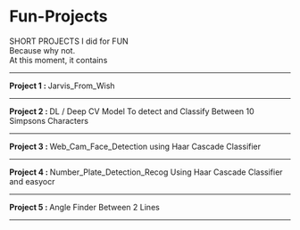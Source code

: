 # Fun-Projects
SHORT PROJECTS I did for FUN<br> 
Because why not.<br>
At this moment, it contains <br/>
<hr>
<b>Project 1 : </b> Jarvis_From_Wish <br/>
<hr>
<b>Project 2 : </b> DL / Deep CV Model To detect and Classify Between 10 Simpsons Characters <br/>
<hr>
<b>Project 3 : </b> Web_Cam_Face_Detection using Haar Cascade Classifier<br/>
<hr>
<b>Project 4 : </b> Number_Plate_Detection_Recog Using Haar Cascade Classifier and easyocr<br/>
<hr>
<b>Project 5 : </b> Angle Finder Between 2 Lines<br/> 
<hr>

